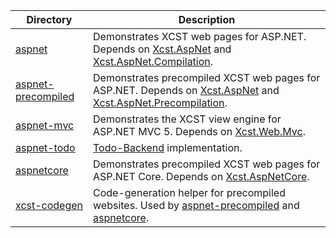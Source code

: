 Directory                  | Description
-------------------------- | -----------
[aspnet]                   | Demonstrates XCST web pages for ASP.NET. Depends on [Xcst.AspNet] and [Xcst.AspNet.Compilation].
[aspnet-precompiled]			| Demonstrates precompiled XCST web pages for ASP.NET. Depends on [Xcst.AspNet] and [Xcst.AspNet.Precompilation].
[aspnet-mvc]               | Demonstrates the XCST view engine for ASP.NET MVC 5. Depends on [Xcst.Web.Mvc].
[aspnet-todo]              | [Todo-Backend](http://www.todobackend.com/) implementation.
[aspnetcore]               | Demonstrates precompiled XCST web pages for ASP.NET Core. Depends on [Xcst.AspNetCore].
[xcst-codegen]             | Code-generation helper for precompiled websites. Used by [aspnet-precompiled] and [aspnetcore].

[aspnet]: aspnet
[aspnet-precompiled]: aspnet-precompiled
[aspnet-mvc]: aspnet-mvc
[aspnet-todo]: aspnet-todo
[aspnetcore]: aspnetcore
[xcst-codegen]: xcst-codegen
[Xcst.AspNet]: ../src/Xcst.AspNet
[Xcst.AspNet.Compilation]: ../src/Xcst.AspNet.Compilation
[Xcst.AspNet.Precompilation]: ../src/Xcst.AspNet.Precompilation
[Xcst.Web.Mvc]: ../src/Xcst.Web.Mvc
[Xcst.AspNetCore]: ../src/Xcst.AspNetCore
